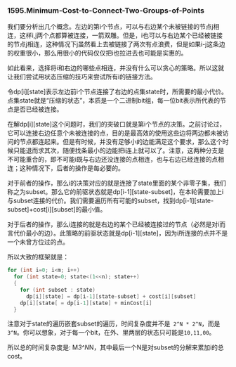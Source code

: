 ### 1595.Minimum-Cost-to-Connect-Two-Groups-of-Points

我们要分析出几个概念。左边的第i个节点，可以与右边某个未被链接的节点j相连，这样i,j两个点都算被连接，一箭双雕。但是，i也可以与右边某个已经被链接的节点j相连，这种情况下j虽然看上去被链接了两次有点浪费，但是如果i-j这条边的权重很小，那么用很小的代码仅仅把i也拉进去也可能是实惠的。

如此看来，选择将i和右边的哪些点相连，并没有什么可以贪心的策略。所以这就让我们尝试用状态压缩的技巧来尝试所有i的链接方法。

令dp[i][state]表示左边前i个节点连接了右边的点集state时，所需要的最小代价。点集state就是“压缩的状态”，本质是一个二进制bit组，每一位bit表示所代表的节点是否已经被连接。

在解dp[i][state]这个问题时，我们的突破口就是第i个节点的决策。之前讨论过，它可以连接右边任意个未被连接的点，目的是最高效的使用这些边将两边都未被访问的节点都连起来。但是有时候，并没有足够小的边能满足这个要求，那么这个时候只能退而求其次，随便找条最小的边能把i连上就可以了。注意，这两种分支是不可能重合的，即不可能i既与右边还没连接的点相连，也与右边已经连接的点相连；这种情况下，后者的操作是每必要的。

对于前者的操作，那么i的决策对应的就是连接了state里面的某个非零子集，我们称之为subset。那么它的前驱状态就是dp[i-1][state-subset]，在本轮需要加上i与subset连接的代价。我们需要遍历所有可能的subset，找到dp[i-1][state-subset]+cost[i][subset]的最小值。

对于后者的操作，那么i连接的就是右边的某个已经被连接过的节点（必然是对i而言代价最小的边）。此策略的前驱状态就是dp[i-1][state]，因为i所连接的点并不是一个未曾方位过的点。

所以大致的框架就是：
```cpp
for (int i=0; i<m; i++)
  for (int state=0; state<(1<<n); state++)    
  {
    for (int subset : state)
      dp[i][state] = dp[i-1][state-subset] + cost[i][subset]
    dp[i][state[ = dp[i-1][state] + minCost[i]
  }
```
注意对于state的遍历嵌套subset的遍历，时间复杂度并不是``` 2^N * 2^N```，而是```3^N```。你可以想象，对于每一个bit，在外、里两层的状态只可能是```10,11,00```。

所以总的时间复杂度是: M*3^N*N，其中最后一个N是对subset的分解来累加i的总cost。
